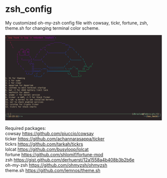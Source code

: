 # zsh_config
My customized oh-my-zsh config file with cowsay, tickr, fortune, zsh, theme.sh for changing terminal color scheme.

![alt text](image.png)

Required packages:<br/>
cowsay https://github.com/piuccio/cowsay<br/>  ticker https://github.com/achannarasappa/ticker<br/>  tickrs https://github.com/tarkah/tickrs<br/>  lolcat https://github.com/busyloop/lolcat<br/>  fortune https://github.com/shlomif/fortune-mod<br/>  zsh https://gist.github.com/derhuerst/12a1558a4b408b3b2b6e<br/>  oh-my-zsh https://github.com/ohmyzsh/ohmyzsh<br/>  theme.sh https://github.com/lemnos/theme.sh<br/>

